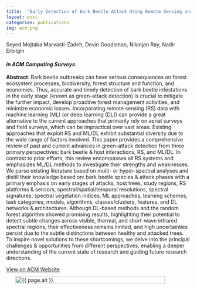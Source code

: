 ```yaml
---
title:  "Early Detection of Bark Beetle Attack Using Remote Sensing and Machine Learning"
layout: post
categories: publications
img: acm.png
---
```


Seyed Mojtaba Marvasti-Zadeh, Devin Goodsman, Nilanjan Ray, Nadir Erbilgin 

#### *in ACM Computing Surveys.*


**Abstract**: Bark beetle outbreaks can have serious consequences on forest ecosystem processes, biodiversity, forest structure and function, and economies. Thus, accurate and timely detection of bark beetle infestations in the early stage (known as green-attack detection) is crucial to mitigate the further impact, develop proactive forest management activities, and minimize economic losses. Incorporating remote sensing (RS) data with machine learning (ML) (or deep learning (DL)) can provide a great alternative to the current approaches that primarily rely on aerial surveys and field surveys, which can be impractical over vast areas. Existing approaches that exploit RS and ML/DL exhibit substantial diversity due to the wide range of factors involved. This paper provides a comprehensive review of past and current advances in green-attack detection from three primary perspectives: bark beetle & host interactions, RS, and ML/DL. In contrast to prior efforts, this review encompasses all RS systems and emphasizes ML/DL methods to investigate their strengths and weaknesses. We parse existing literature based on multi- or hyper-spectral analyses and distill their knowledge based on: bark beetle species & attack phases with a primary emphasis on early stages of attacks, host trees, study regions, RS platforms & sensors, spectral/spatial/temporal resolutions, spectral signatures, spectral vegetation indices, ML approaches, learning schemes, task categories, models, algorithms, classes/clusters, features, and DL networks & architectures. Although DL-based methods and the random forest algorithm showed promising results, highlighting their potential to detect subtle changes across visible, thermal, and short-wave infrared spectral regions, their effectiveness remains limited, and high uncertainties persist due to the subtle distinctions between healthy and attacked trees. To inspire novel solutions to these shortcomings, we delve into the principal challenges & opportunities from different perspectives, enabling a deeper understanding of the current state of research and guiding future research directions.


<div class="button-container" style="margin-bottom:10px">
  <div class="more"><a href="https://dl.acm.org/doi/abs/10.1145/3625387">View on ACM Website</a></div>
</div>

<div style="display:flex;justify-content:center;align-items:center">
  <img src="{{ site.baseurl }}/resources/projects/{{ page.img }}" alt="{{ page.alt }}" style="width:90%;height:auto;justify-content:center">
</div>


